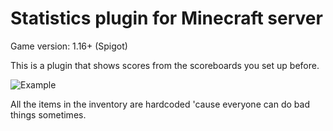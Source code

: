 # Statistics plugin for Minecraft server
Game version: 1.16+ (Spigot)


This is a plugin that shows scores from the scoreboards you set up before.

![Example](https://storage.googleapis.com/minecraft-worlds-storage/imgs/javaw_CQykjcpWpa.png)

All the items in the inventory are hardcoded 'cause everyone can do bad things sometimes.
